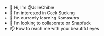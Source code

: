 - 👋 Hi, I’m @JolieChibre
- 👀 I’m interested in Cock Sucking
- 🌱 I’m currently learning Kamasutra
- 💞️ I’m looking to collaborate on Snapfuck
- 📫 How to reach me with your beautiful eyes

<!---
JolieChibre/JolieChibre is a ✨ special ✨ repository because its `README.md` (this file) appears on your GitHub profile.
You can click the Preview link to take a look at your changes.
--->
